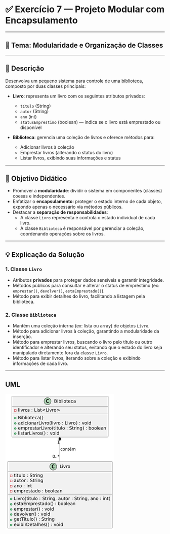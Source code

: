# ✅ Exercício 7 — Projeto Modular com Encapsulamento

---

## 🧾 Tema: Modularidade e Organização de Classes

---

## 🔹 Descrição

Desenvolva um pequeno sistema para controle de uma biblioteca, composto por duas classes principais:

- **Livro**: representa um livro com os seguintes atributos privados:
  - `título` (String)
  - `autor` (String)
  - `ano` (int)
  - `statusEmprestimo` (boolean) — indica se o livro está emprestado ou disponível

- **Biblioteca**: gerencia uma coleção de livros e oferece métodos para:
  - Adicionar livros à coleção
  - Emprestar livros (alterando o status do livro)
  - Listar livros, exibindo suas informações e status

---

## 🎯 Objetivo Didático

- Promover a **modularidade**: dividir o sistema em componentes (classes) coesas e independentes.
- Enfatizar o **encapsulamento**: proteger o estado interno de cada objeto, expondo apenas o necessário via métodos públicos.
- Destacar a **separação de responsabilidades**:  
  - A classe `Livro` representa e controla o estado individual de cada livro.  
  - A classe `Biblioteca` é responsável por gerenciar a coleção, coordenando operações sobre os livros.

---

## 💡 Explicação da Solução

### 1. Classe `Livro`

- Atributos **privados** para proteger dados sensíveis e garantir integridade.
- Métodos públicos para consultar e alterar o status de empréstimo (ex: `emprestar()`, `devolver()`, `estaEmprestado()`).
- Método para exibir detalhes do livro, facilitando a listagem pela biblioteca.

### 2. Classe `Biblioteca`

- Mantém uma coleção interna (ex: lista ou array) de objetos `Livro`.
- Método para adicionar livros à coleção, garantindo a modularidade da inserção.
- Método para emprestar livros, buscando o livro pelo título ou outro identificador e alterando seu status, evitando que o estado do livro seja manipulado diretamente fora da classe `Livro`.
- Método para listar livros, iterando sobre a coleção e exibindo informações de cada livro.

---

## UML
![alt text](image.png)

